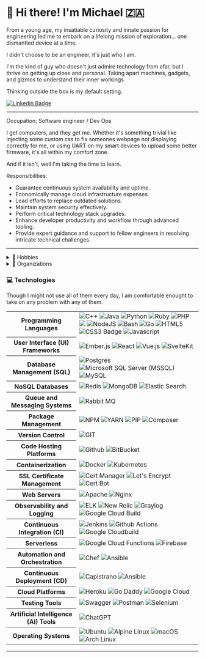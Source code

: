 # 👋 Hi there! I'm Michael 🇿🇦 

From a young age, my insatiable curiosity and innate passion for engineering led me to embark on a lifelong mission of exploration... one dismantled device at a time. 

I didn't choose to be an engineer, it's just who I am. 

I'm the kind of guy who doesn't just admire technology from afar, but I thrive on getting up close and personal. Taking apart machines, gadgets, and gizmos to understand their inner workings. 

Thinking outside the box is my default setting.

[![Linkedin Badge](https://img.shields.io/badge/-LinkedIn-blue?style=for-the-badge&logo=Linkedin&logoColor=white)](https://www.linkedin.com/in/i-am-michael-barnard/)

---

Occupation: Software engineer / Dev Ops

I get computers, and they get me. Whether it's something trivial like injecting some custom css to fix someones webpage not displaying correctly for me, or using UART on my smart devices to upload some better firmware, it's all within my comfort zone. 

And if it isn't, well I'm taking the time to learn. 

Responsibilities:
- Guarantee continuous system availability and uptime.
- Economically manage cloud infrastructure expenses.
- Lead efforts to replace outdated solutions.
- Maintain system security effectively.
- Perform critical technology stack upgrades.
- Enhance developer productivity and workflow through advanced tooling.
- Provide expert guidance and support to fellow engineers in resolving intricate technical challenges.

---

<details>
  <summary> 🎲 Hobbies </summary>
<br />

🏫 Always learning some new language. Currently teaching myself **Zig**

🚂 Designing and **3D printing** replacement parts for all kinds stuff. 

🔉 Busy designing and prototyping my own **whole home audio system**. 

🔨 Always busy with some form of **automation** of some repettative task. 

📉 I dabble in the **Crypto** space. Have not reached the moon (yet)

👾 Not as much as I used to, but I do enjoy a good **gaming** session

👑 I play at least 1 game of chess a day

---

</details>

<details>
 <summary>🏢 Organizations</summary>

- https://github.com/A24Group (11 years (almost 12))

</details>


### 💻 Technologies

Though I might not use all of them every day, I am comfortable enought to take on any problem with any of them.

<table>
  <tr>
    <th>Programming Languages</th>
    <td><img alt="C++" src="https://img.shields.io/badge/C%2B%2B-00599C?style=for-the-badge&logo=c%2B%2B&logoColor=white" />
    <img alt="Java" src="https://img.shields.io/badge/Java-ED8B00?style=for-the-badge&logo=openjdk&logoColor=white" />
    <img alt="Python" src="https://img.shields.io/badge/Python-3776AB?style=for-the-badge&logo=python&logoColor=white" />
    <img alt="Ruby" src="https://img.shields.io/badge/Ruby-CC342D?style=for-the-badge&logo=ruby&logoColor=white" />
    <img alt="PHP" src="https://img.shields.io/badge/-PHP-4F5B93?style=for-the-badge&logo=php&logoColor=white" />
    <img lat="Arduino" src="https://img.shields.io/badge/Arduino_IDE-00979D?style=for-the-badge&logo=arduino&logoColor=white" />
    <img alt="NodeJS" src="https://img.shields.io/badge/-NodeJS-43853d?style=for-the-badge&logo=nodedotjs&logoColor=white" />
    <img alt="Bash" src="https://img.shields.io/badge/GNU%20Bash-4EAA25?style=for-the-badge&logo=GNU%20Bash&logoColor=white" />
    <img alt="Go" src="https://img.shields.io/badge/Go-00ADD8?style=for-the-badge&logo=go&logoColor=white" />
    <img src="https://img.shields.io/badge/HTML5-E34F26?logo=html5&logoColor=fff&style=for-the-badge" alt="HTML5">
    <img src="https://img.shields.io/badge/CSS3-1572B6?logo=css3&logoColor=fff&style=for-the-badge" alt="CSS3 Badge">
    <img alt="Javascript" src="https://img.shields.io/badge/-Javascript-F7DF1E?style=for-the-badge&logo=javascript&logoColor=white" /></td>
  </tr>
  <tr>
    <th>User Interface (UI) Frameworks</th>
    <td>
      <img src="https://img.shields.io/badge/Ember.js-E04E39?logo=emberdotjs&logoColor=fff&style=for-the-badge" alt="Ember.js">
<img src="https://img.shields.io/badge/React-61DAFB?logo=react&logoColor=000&style=for-the-badge" alt="React">
  <img alt="Vue.js" src="https://img.shields.io/badge/-VueJS-4FC08D?style=for-the-badge&logo=vuedotjs&logoColor=white" />
  <img alt="SvelteKit" src="https://img.shields.io/badge/svelte-%23f1413d.svg?style=for-the-badge&logo=svelte&logoColor=white" />
    </td>
  </tr>
  <tr>
    <th>Database Management (SQL)</th>
    <td>
        <img alt="Postgres" src="https://img.shields.io/badge/postgres-%23316192.svg?style=for-the-badge&logo=postgresql&logoColor=white" />
<img alt="Microsoft SQL Server (MSSQL)" src="https://img.shields.io/badge/mysql-%2300f.svg?style=for-the-badge&logo=mysql&logoColor=white" />
<img alt="MySQL" src="https://img.shields.io/badge/Microsoft%20SQL%20Server-CC2927?style=for-the-badge&logo=microsoft%20sql%20server&logoColor=white" />
    </td>
  </tr>
  <tr>
    <th>NoSQL Databases</th>
    <td>
        <img alt="Redis" src="https://img.shields.io/badge/redis-%23DD0031.svg?style=for-the-badge&logo=redis&logoColor=white" />
<img alt="MongoDB" src="https://img.shields.io/badge/MongoDB-%234ea94b.svg?style=for-the-badge&logo=mongodb&logoColor=white" />
<img alt="Elastic Search" src="https://img.shields.io/badge/-ElasticSearch-005571?style=for-the-badge&logo=elasticsearch" />
    </td>
  </tr>
  <tr>
    <th>Queue and Messaging Systems</th>
    <td>
        <img alt="Rabbit MQ" src="https://img.shields.io/badge/Rabbitmq-FF6600?style=for-the-badge&logo=rabbitmq&logoColor=white" />
    </td>
  </tr>
  <tr>
    <th>Package Management</th>
    <td>
    <img alt="NPM" src="https://img.shields.io/badge/NPM-%23CB3837.svg?style=for-the-badge&logo=npm&logoColor=white" />
<img alt="YARN" src="https://img.shields.io/badge/yarn-%232C8EBB.svg?style=for-the-badge&logo=yarn&logoColor=white" />
<img alt="PIP" src="https://img.shields.io/badge/-PyPI-3775A9?style=for-the-badge&logo=pypi&logoColor=white" />
<img alt="Composer" src="https://img.shields.io/badge/Composer-885630?style=for-the-badge&logo=Composer&logoColor=white" />
    </td>
  </tr>
  <tr>
    <th>Version Control</th>
    <td>
        <img alt="GIT" src="https://img.shields.io/badge/git-%23F05033.svg?style=for-the-badge&logo=git&logoColor=white" />
    </td>
  </tr>
  <tr>
    <th>Code Hosting Platforms</th>
    <td>
        <img alt="Github" src="https://img.shields.io/badge/github-%23121011.svg?style=for-the-badge&logo=github&logoColor=white" />
<img alt="BitBucket" src="https://img.shields.io/badge/bitbucket-%230047B3.svg?style=for-the-badge&logo=bitbucket&logoColor=white" />
    </td>
  </tr>
  <tr>
    <th>Containerization</th>
    <td>
        <img alt="Docker" src="https://img.shields.io/badge/docker-%230db7ed.svg?style=for-the-badge&logo=docker&logoColor=white" />
<img alt="Kubernetes" src="https://img.shields.io/badge/kubernetes-%23326ce5.svg?style=for-the-badge&logo=kubernetes&logoColor=white" />
    </td>
  </tr>
  <tr>
    <th>SSL Certificate Management</th>
    <td>
        <img alt="Cert Manager" src="https://img.shields.io/badge/Cert%20Manager-654?style=for-the-badge&logo=abbott&logoColor=white" />
<img src="https://img.shields.io/badge/Let's%20Encrypt-003A70?logo=letsencrypt&logoColor=fff&style=for-the-badge" alt="Let's Encrypt">
<img alt="Cert Bot" src="https://img.shields.io/badge/Cert%20Bot-093?style=for-the-badge&logo=alby&logoColor=white" />
    </td>
  </tr>
  <tr>
    <th>Web Servers</th>
    <td>
        <img alt="Apache" src="https://img.shields.io/badge/apache-%23D42029.svg?style=for-the-badge&logo=apache&logoColor=white" />
<img alt="Nginx" src="https://img.shields.io/badge/nginx-%23009639.svg?style=for-the-badge&logo=nginx&logoColor=white" />
    </td>
  </tr>
  <tr>
    <th>Observability and Logging</th>
    <td>
        <img alt="ELK" src="https://img.shields.io/badge/ELK%20Stack-005571?logo=elasticstack&logoColor=fff&style=for-the-badge" />
<img alt="New Relic" src="https://img.shields.io/badge/New%20Relic-1CE783?logo=newrelic&logoColor=000&style=for-the-badge" />
<img alt="Graylog" src="https://img.shields.io/badge/Graylog-FF3633?logo=graylog&logoColor=fff&style=for-the-badge" />
<img alt="Google Cloud Build" src="https://img.shields.io/badge/Google%20Cloud%20Logging-663a64?logo=googlecloud&logoColor=fff&style=for-the-badge" />
    </td>
  </tr>
  <tr>
    <th>Continuous Integration (CI)</th>
    <td>
        <img alt="Jenkins" src="https://img.shields.io/badge/jenkins-%232C5263.svg?style=for-the-badge&logo=jenkins&logoColor=white" />
<img alt="Github Actions" src="https://img.shields.io/badge/github%20actions-%232671E5.svg?style=for-the-badge&logo=githubactions&logoColor=white" />
<img alt="Google Cloudbuild" src="https://img.shields.io/badge/Google%20Cloud%20Build-%234335F4.svg?style=for-the-badge&logo=google-cloud&logoColor=white" />
    </td>
  </tr>
  <tr>
    <th>Serverless</th>
    <td>
        <img alt="Google Cloud Functions" src="https://img.shields.io/badge/Google%20Cloud%20Functions-aaaaaa.svg?style=for-the-badge&logo=google-cloud&logoColor=white" />
        <img src="https://img.shields.io/badge/Firebase-FFCA28?logo=firebase&logoColor=000&style=for-the-badge" alt="Firebase">
    </td>
  </tr>
  <tr>
    <th>Automation and Orchestration</th>
    <td>
<img alt="Chef" src="https://img.shields.io/badge/Chef-F09820?logo=chef&logoColor=white&style=for-the-badge" />
<img alt="Ansible" src="https://img.shields.io/badge/Ansible-E00?logo=ansible&logoColor=white&style=for-the-badge" /></td>
  </tr>
  <tr>
    <th>Continuous Deployment (CD)</th>
    <td>
        <img alt="Capistrano" src="https://img.shields.io/badge/Capistrano-004?style=for-the-badge&logo=C%2B%2B&logoColor=white" />
        <img alt="Ansible" src="https://img.shields.io/badge/Ansible-E00?logo=ansible&logoColor=white&style=for-the-badge" />
    </td>
  </tr>
  <tr>
    <th>Cloud Platforms</th>
    <td>
    <img alt="Heroku" src="https://img.shields.io/badge/Heroku-430098?logo=heroku&logoColor=fff&style=for-the-badge" />
<img alt="Go Daddy" src="https://img.shields.io/badge/GoDaddy-1BDBDB?logo=godaddy&logoColor=000&style=for-the-badge" />
<img alt="Google Cloud" src="https://img.shields.io/badge/Google%20Cloud-4285F4?logo=googlecloud&logoColor=fff&style=for-the-badge" />
    </td>
  </tr>
  <tr>
    <th>Testing Tools</th>
    <td>
        <img alt="Swagger" src="https://img.shields.io/badge/Swagger-85EA2D?logo=swagger&logoColor=000&style=for-the-badge" />
<img alt="Postman" src="https://img.shields.io/badge/Postman-FF6C37?logo=postman&logoColor=fff&style=for-the-badge" />
<img alt="Selenium" src="https://img.shields.io/badge/Selenium-43B02A?logo=selenium&logoColor=fff&style=for-the-badge" />
    </td>
  </tr>
  <tr>
    <th>Artificial Intelligence (AI) Tools</th>
    <td><img alt="ChatGPT" src="https://img.shields.io/badge/chatGPT-74aa9c?style=for-the-badge&logo=openai&logoColor=white" /></td>
  </tr>
  <tr>
    <th>Operating Systems</th>
    <td>
        <img src="https://img.shields.io/badge/Ubuntu-E95420?logo=ubuntu&logoColor=fff&style=for-the-badge" alt="Ubuntu" />
<img src="https://img.shields.io/badge/Alpine%20Linux-0D597F?logo=alpinelinux&logoColor=fff&style=for-the-badge" alt="Alpine Linux" />
<img src="https://img.shields.io/badge/macOS-000?logo=macos&logoColor=fff&style=for-the-badge" alt="macOS" />
<img src="https://img.shields.io/badge/Arch%20Linux-1793D1?logo=archlinux&logoColor=fff&style=for-the-badge" alt="Arch Linux" />
    </td>
  </tr>
</table>

---

